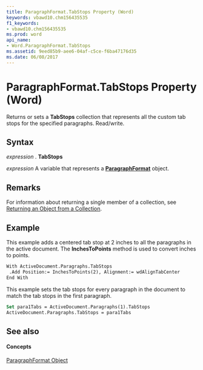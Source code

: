 ```yaml
---
title: ParagraphFormat.TabStops Property (Word)
keywords: vbawd10.chm156435535
f1_keywords:
- vbawd10.chm156435535
ms.prod: word
api_name:
- Word.ParagraphFormat.TabStops
ms.assetid: 9eed85b9-aee6-04af-c5ce-f6ba47176d35
ms.date: 06/08/2017
---
```



# ParagraphFormat.TabStops Property (Word)

Returns or sets a **TabStops** collection that represents all the custom tab stops for the specified paragraphs. Read/write.


## Syntax

 _expression_ . **TabStops**

 _expression_ A variable that represents a **[ParagraphFormat](paragraphformat-object-word.md)** object.


## Remarks

For information about returning a single member of a collection, see [Returning an Object from a Collection](http://msdn.microsoft.com/library/28f76384-f495-9640-a7c8-10ada3fac727%28Office.15%29.aspx).


## Example

This example adds a centered tab stop at 2 inches to all the paragraphs in the active document. The **InchesToPoints** method is used to convert inches to points.


```vb
With ActiveDocument.Paragraphs.TabStops 
 .Add Position:= InchesToPoints(2), Alignment:= wdAlignTabCenter 
End With
```

This example sets the tab stops for every paragraph in the document to match the tab stops in the first paragraph.




```vb
Set para1Tabs = ActiveDocument.Paragraphs(1).TabStops 
ActiveDocument.Paragraphs.TabStops = para1Tabs
```


## See also


#### Concepts


[ParagraphFormat Object](paragraphformat-object-word.md)

